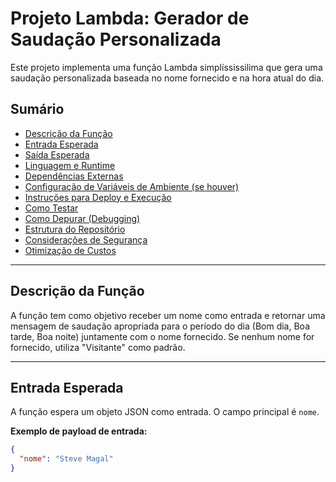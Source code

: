 # Projeto Lambda: Gerador de Saudação Personalizada

Este projeto implementa uma função Lambda simplíssissilima que gera uma saudação personalizada baseada no nome fornecido e na hora atual do dia.

## Sumário

- [Descrição da Função](#descrição-da-função)
- [Entrada Esperada](#entrada-esperada)
- [Saída Esperada](#saída-esperada)
- [Linguagem e Runtime](#linguagem-e-runtime)
- [Dependências Externas](#dependências-externas)
- [Configuração de Variáveis de Ambiente (se houver)](#configuração-de-variáveis-de-ambiente-se-houver)
- [Instruções para Deploy e Execução](#instruções-para-deploy-e-execução)
- [Como Testar](#como-testar)
- [Como Depurar (Debugging)](#como-depurar-debugging)
- [Estrutura do Repositório](#estrutura-do-repositório)
- [Considerações de Segurança](#considerações-de-segurança)
- [Otimização de Custos](#otimização-de-custos)

---

## Descrição da Função

A função tem como objetivo receber um nome como entrada e retornar uma mensagem de saudação apropriada para o período do dia (Bom dia, Boa tarde, Boa noite) juntamente com o nome fornecido. Se nenhum nome for fornecido, utiliza "Visitante" como padrão.

---

## Entrada Esperada

A função espera um objeto JSON como entrada. O campo principal é `nome`.

**Exemplo de payload de entrada:**
```json
{
  "nome": "Steve Magal"
}